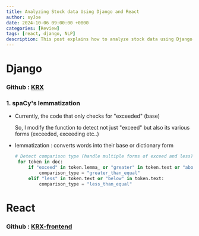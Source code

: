 ```yaml
---
title: Analyzing Stock data Using Django and React
author: syJoe
date: 2024-10-06 09:00:00 +0800
categories: [Review]
tags: [react, django, NLP]
description: This post explains how to analyze stock data using Django and React. Learn about natural language processing (NLP) and API usage.
---
```


# Django

### Github : [KRX](https://github.com/syjoe02/Krx)

### 1. **spaCy's lemmatization**

- Currently, the code that only checks for "exceeded" (base)

   So, I modify the function to detect not just "exceed" but also its various forms (exceeded, exceeding etc..)

- lemmatization : converts words into their base or dictionary form 

   ```python
   # Detect comparison type (handle multiple forms of exceed and less)
    for token in doc:
        if "exceed" in token.lemma_ or "greater" in token.text or "above" in token.text:
            comparison_type = "greater_than_equal"
        elif "less" in token.text or "below" in token.text:
            comparison_type = "less_than_equal"
   ```


# React

### Github : [KRX-frontend](https://github.com/syjoe02/Krx-frontend)

